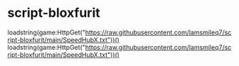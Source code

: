 # script-bloxfurit
loadstring(game:HttpGet("https://raw.githubusercontent.com/lamsmileq7/script-bloxfurit/main/SpeedHubX.txt"))()
loadstring(game:HttpGet("https://raw.githubusercontent.com/lamsmileq7/script-bloxfurit/main/SpeedHubX.txt"))()
